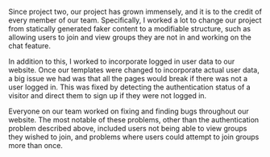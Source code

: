 Since project two, our project has grown immensely, and it is to the credit of every member of our team. Specifically, I worked a lot to change our project from statically generated faker content to a modifiable structure, such as allowing users to join and view groups they are not in and working on the chat feature. 

In addition to this, I worked to incorporate logged in user data to our website. Once our templates were changed to incorporate actual user data, a big issue we had was that all the pages would break if there was not a user logged in. This was fixed by detecting the authentication status of a visitor and direct them to sign up if they were not logged in. 

Everyone on our team worked on fixing and finding bugs throughout our website. The most notable of these problems, other than the authentication problem described above, included users not being able to view groups they wished to join, and problems where users could attempt to join groups more than once. 
